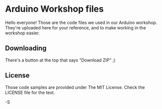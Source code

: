 # Arduino Workshop files
Hello everyone! Those are the code files we used in our Arduino workshop. They're uploaded here for your reference, and to make working in the workshop easier.

## Downloading
There's a button at the top that says "Download ZIP" ;)

## License
Those code samples are provided under The MIT License. Check the LICENSE file for the text.



-S
